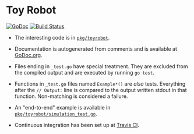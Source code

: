 # Toy Robot

[![GoDoc](https://godoc.org/github.com/aidansteele/toyrobot/pkg/toyrobot?status.svg)][godoc]
[![Build Status](https://travis-ci.org/aidansteele/toyrobot.svg?branch=master)][travis]

* The interesting code is in [`pkg/toyrobot`](pkg/toyrobot).

* Documentation is autogenerated from comments and is available at [GoDoc.org][godoc].

* Files ending in `_test.go` have special treatment. They are excluded from the 
  compiled output and are executed by running `go test`.
  
* Functions in `_test.go` files named `Example*()` are _also_ tests. Everything 
  after the `// Output:` line is compared to the output written stdout in that
  function. Non-matching is considered a failure. 

* An "end-to-end" example is available in [`pkg/toyrobot/simulation_test.go`](pkg/toyrobot/simulation_test.go).

* Continuous integration has been set up at [Travis CI][travis].

[godoc]: https://godoc.org/github.com/aidansteele/toyrobot/pkg/toyrobot
[travis]: https://travis-ci.org/aidansteele/toyrobot
